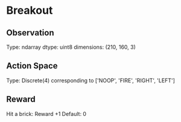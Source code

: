 # Breakout

## Observation
Type: ndarray
dtype: uint8
dimensions: (210, 160, 3)

## Action Space
Type: Discrete(4) corresponding to ['NOOP', 'FIRE', 'RIGHT', 'LEFT']

## Reward
Hit a brick: Reward +1
Default: 0
